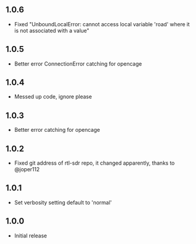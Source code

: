 <!-- https://developers.home-assistant.io/docs/add-ons/presentation#keeping-a-changelog -->
## 1.0.6
- Fixed "UnboundLocalError: cannot access local variable 'road' where it is not associated with a value"
## 1.0.5
- Better error ConnectionError catching for opencage
## 1.0.4
- Messed up code, ignore please
## 1.0.3
- Better error catching for opencage
## 1.0.2
- Fixed git address of rtl-sdr repo, it changed apparently, thanks to @joper112
## 1.0.1
- Set verbosity setting default to 'normal'
## 1.0.0
- Initial release
